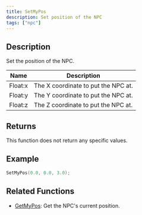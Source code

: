 ```yaml
---
title: SetMyPos
description: Set position of the NPC
tags: ["npc"]
---
```


<VersionWarn version='SA-MP 0.3a' />

## Description

Set the position of the NPC. 
 
| Name     | Description                         |
| -------- | ------------------------------------|
| Float:x  | The X coordinate to put the NPC at. |
| Float:y  | The Y coordinate to put the NPC at. |
| Float:z  | The Z coordinate to put the NPC at. |

## Returns

This function does not return any specific values.  

## Example

```c
SetMyPos(0.0, 0.0, 3.0);
```

## Related Functions

- [GetMyPos](GetMyPos): Get the NPC's current position.
